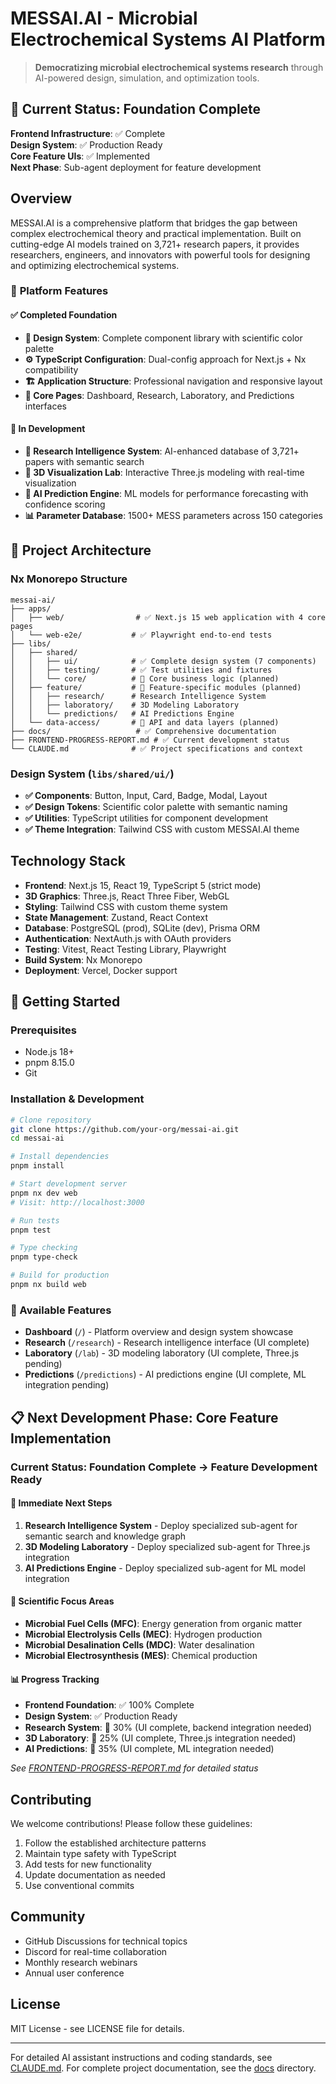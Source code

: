 # MESSAI.AI - Microbial Electrochemical Systems AI Platform

> **Democratizing microbial electrochemical systems research** through
> AI-powered design, simulation, and optimization tools.

## 🚀 **Current Status: Foundation Complete**

**Frontend Infrastructure**: ✅ Complete  
**Design System**: ✅ Production Ready  
**Core Feature UIs**: ✅ Implemented  
**Next Phase**: Sub-agent deployment for feature development

## Overview

MESSAI.AI is a comprehensive platform that bridges the gap between complex
electrochemical theory and practical implementation. Built on cutting-edge AI
models trained on 3,721+ research papers, it provides researchers, engineers,
and innovators with powerful tools for designing and optimizing electrochemical
systems.

### 🎯 **Platform Features**

#### ✅ **Completed Foundation**

- **🎨 Design System**: Complete component library with scientific color palette
- **⚙️ TypeScript Configuration**: Dual-config approach for Next.js + Nx
  compatibility
- **🏗️ Application Structure**: Professional navigation and responsive layout
- **📱 Core Pages**: Dashboard, Research, Laboratory, and Predictions interfaces

#### 🔄 **In Development**

- **🔬 Research Intelligence System**: AI-enhanced database of 3,721+ papers
  with semantic search
- **🧪 3D Visualization Lab**: Interactive Three.js modeling with real-time
  visualization
- **🤖 AI Prediction Engine**: ML models for performance forecasting with
  confidence scoring
- **📊 Parameter Database**: 1500+ MESS parameters across 150 categories

## 🧬 **Project Architecture**

### **Nx Monorepo Structure**

```
messai-ai/
├── apps/
│   ├── web/                # ✅ Next.js 15 web application with 4 core pages
│   └── web-e2e/           # ✅ Playwright end-to-end tests
├── libs/
│   ├── shared/
│   │   ├── ui/            # ✅ Complete design system (7 components)
│   │   ├── testing/       # ✅ Test utilities and fixtures
│   │   └── core/          # 🔄 Core business logic (planned)
│   ├── feature/           # 🔄 Feature-specific modules (planned)
│   │   ├── research/      # Research Intelligence System
│   │   ├── laboratory/    # 3D Modeling Laboratory
│   │   └── predictions/   # AI Predictions Engine
│   └── data-access/       # 🔄 API and data layers (planned)
├── docs/                   # ✅ Comprehensive documentation
├── FRONTEND-PROGRESS-REPORT.md # ✅ Current development status
└── CLAUDE.md              # ✅ Project specifications and context
```

### **Design System** (`libs/shared/ui/`)

- **✅ Components**: Button, Input, Card, Badge, Modal, Layout
- **✅ Design Tokens**: Scientific color palette with semantic naming
- **✅ Utilities**: TypeScript utilities for component development
- **✅ Theme Integration**: Tailwind CSS with custom MESSAI.AI theme

## Technology Stack

- **Frontend**: Next.js 15, React 19, TypeScript 5 (strict mode)
- **3D Graphics**: Three.js, React Three Fiber, WebGL
- **Styling**: Tailwind CSS with custom theme system
- **State Management**: Zustand, React Context
- **Database**: PostgreSQL (prod), SQLite (dev), Prisma ORM
- **Authentication**: NextAuth.js with OAuth providers
- **Testing**: Vitest, React Testing Library, Playwright
- **Build System**: Nx Monorepo
- **Deployment**: Vercel, Docker support

## 🚀 **Getting Started**

### **Prerequisites**

- Node.js 18+
- pnpm 8.15.0
- Git

### **Installation & Development**

```bash
# Clone repository
git clone https://github.com/your-org/messai-ai.git
cd messai-ai

# Install dependencies
pnpm install

# Start development server
pnpm nx dev web
# Visit: http://localhost:3000

# Run tests
pnpm test

# Type checking
pnpm type-check

# Build for production
pnpm nx build web
```

### **🎯 Available Features**

- **Dashboard** (`/`) - Platform overview and design system showcase
- **Research** (`/research`) - Research intelligence interface (UI complete)
- **Laboratory** (`/lab`) - 3D modeling laboratory (UI complete, Three.js
  pending)
- **Predictions** (`/predictions`) - AI predictions engine (UI complete, ML
  integration pending)

## 📋 **Next Development Phase: Core Feature Implementation**

### **Current Status**: Foundation Complete → Feature Development Ready

#### **🎯 Immediate Next Steps**

1. **Research Intelligence System** - Deploy specialized sub-agent for semantic
   search and knowledge graph
2. **3D Modeling Laboratory** - Deploy specialized sub-agent for Three.js
   integration
3. **AI Predictions Engine** - Deploy specialized sub-agent for ML model
   integration

#### **🔬 Scientific Focus Areas**

- **Microbial Fuel Cells (MFC)**: Energy generation from organic matter
- **Microbial Electrolysis Cells (MEC)**: Hydrogen production
- **Microbial Desalination Cells (MDC)**: Water desalination
- **Microbial Electrosynthesis (MES)**: Chemical production

#### **📊 Progress Tracking**

- **Frontend Foundation**: ✅ 100% Complete
- **Design System**: ✅ Production Ready
- **Research System**: 🔄 30% (UI complete, backend integration needed)
- **3D Laboratory**: 🔄 25% (UI complete, Three.js integration needed)
- **AI Predictions**: 🔄 35% (UI complete, ML integration needed)

_See [FRONTEND-PROGRESS-REPORT.md](./FRONTEND-PROGRESS-REPORT.md) for detailed
status_

## Contributing

We welcome contributions! Please follow these guidelines:

1. Follow the established architecture patterns
2. Maintain type safety with TypeScript
3. Add tests for new functionality
4. Update documentation as needed
5. Use conventional commits

## Community

- GitHub Discussions for technical topics
- Discord for real-time collaboration
- Monthly research webinars
- Annual user conference

## License

MIT License - see LICENSE file for details.

---

For detailed AI assistant instructions and coding standards, see
[CLAUDE.md](./CLAUDE.md). For complete project documentation, see the
[docs](./docs) directory.
